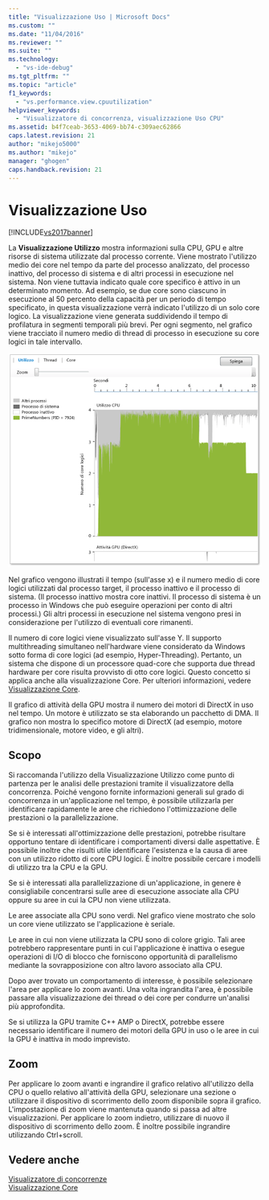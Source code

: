 ```yaml
---
title: "Visualizzazione Uso | Microsoft Docs"
ms.custom: ""
ms.date: "11/04/2016"
ms.reviewer: ""
ms.suite: ""
ms.technology: 
  - "vs-ide-debug"
ms.tgt_pltfrm: ""
ms.topic: "article"
f1_keywords: 
  - "vs.performance.view.cpuutilization"
helpviewer_keywords: 
  - "Visualizzatore di concorrenza, visualizzazione Uso CPU"
ms.assetid: b4f7ceab-3653-4069-bb74-c309aec62866
caps.latest.revision: 21
author: "mikejo5000"
ms.author: "mikejo"
manager: "ghogen"
caps.handback.revision: 21
---
```

# Visualizzazione Uso
[!INCLUDE[vs2017banner](../code-quality/includes/vs2017banner.md)]

La **Visualizzazione Utilizzo** mostra informazioni sulla CPU, GPU e altre risorse di sistema utilizzate dal processo corrente.  Viene mostrato l'utilizzo medio dei core nel tempo da parte del processo analizzato, del processo inattivo, del processo di sistema e di altri processi in esecuzione nel sistema.  Non viene tuttavia indicato quale core specifico è attivo in un determinato momento.  Ad esempio, se due core sono ciascuno in esecuzione al 50 percento della capacità per un periodo di tempo specificato, in questa visualizzazione verrà indicato l'utilizzo di un solo core logico.  La visualizzazione viene generata suddividendo il tempo di profilatura in segmenti temporali più brevi.  Per ogni segmento, nel grafico viene tracciato il numero medio di thread di processo in esecuzione su core logici in tale intervallo.  
  
 ![Visualizzazione Utilizzo CPU](../profiling/media/vsts_ppacpuutil.png "VSTS\_PPAcpuUtil")  
  
 Nel grafico vengono illustrati il tempo \(sull'asse x\) e il numero medio di core logici utilizzati dal processo target, il processo inattivo e il processo di sistema. \(Il processo inattivo mostra core inattivi.  Il processo di sistema è un processo in Windows che può eseguire operazioni per conto di altri processi.\) Gli altri processi in esecuzione nel sistema vengono presi in considerazione per l'utilizzo di eventuali core rimanenti.  
  
 Il numero di core logici viene visualizzato sull'asse Y.  Il supporto multithreading simultaneo nell'hardware viene considerato da Windows sotto forma di core logici \(ad esempio, Hyper\-Threading\).  Pertanto, un sistema che dispone di un processore quad\-core che supporta due thread hardware per core risulta provvisto di otto core logici.  Questo concetto si applica anche alla visualizzazione Core.  Per ulteriori informazioni, vedere [Visualizzazione Core](../profiling/cores-view.md).  
  
 Il grafico di attività della GPU mostra il numero dei motori di DirectX in uso nel tempo.  Un motore è utilizzato se sta elaborando un pacchetto di DMA.  Il grafico non mostra lo specifico motore di DirectX \(ad esempio, motore tridimensionale, motore video, e gli altri\).  
  
## Scopo  
 Si raccomanda l'utilizzo della Visualizzazione Utilizzo come punto di partenza per le analisi delle prestazioni tramite il visualizzatore della concorrenza.  Poiché vengono fornite informazioni generali sul grado di concorrenza in un'applicazione nel tempo, è possibile utilizzarla per identificare rapidamente le aree che richiedono l'ottimizzazione delle prestazioni o la parallelizzazione.  
  
 Se si è interessati all'ottimizzazione delle prestazioni, potrebbe risultare opportuno tentare di identificare i comportamenti diversi dalle aspettative.  È possibile inoltre che risulti utile identificare l'esistenza e la causa di aree con un utilizzo ridotto di core CPU logici.  È inoltre possibile cercare i modelli di utilizzo tra la CPU e la GPU.  
  
 Se si è interessati alla parallelizzazione di un'applicazione, in genere è consigliabile concentrarsi sulle aree di esecuzione associate alla CPU oppure su aree in cui la CPU non viene utilizzata.  
  
 Le aree associate alla CPU sono verdi.  Nel grafico viene mostrato che solo un core viene utilizzato se l'applicazione è seriale.  
  
 Le aree in cui non viene utilizzata la CPU sono di colore grigio.  Tali aree potrebbero rappresentare punti in cui l'applicazione è inattiva o esegue operazioni di I\/O di blocco che forniscono opportunità di parallelismo mediante la sovrapposizione con altro lavoro associato alla CPU.  
  
 Dopo aver trovato un comportamento di interesse, è possibile selezionare l'area per applicare lo zoom avanti.  Una volta ingrandita l'area, è possibile passare alla visualizzazione dei thread o dei core per condurre un'analisi più approfondita.  
  
 Se si utilizza la GPU tramite C\+\+ AMP o DirectX, potrebbe essere necessario identificare il numero dei motori della GPU in uso o le aree in cui la GPU è inattiva in modo imprevisto.  
  
## Zoom  
 Per applicare lo zoom avanti e ingrandire il grafico relativo all'utilizzo della CPU o quello relativo all'attività della GPU, selezionare una sezione o utilizzare il dispositivo di scorrimento dello zoom disponibile sopra il grafico.  L'impostazione di zoom viene mantenuta quando si passa ad altre visualizzazioni.  Per applicare lo zoom indietro, utilizzare di nuovo il dispositivo di scorrimento dello zoom.  È inoltre possibile ingrandire utilizzando Ctrl\+scroll.  
  
## Vedere anche  
 [Visualizzatore di concorrenze](../profiling/concurrency-visualizer.md)   
 [Visualizzazione Core](../profiling/cores-view.md)